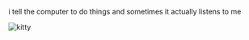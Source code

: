 i tell the computer to do things and sometimes it actually listens to me
<!--START_SECTION:update_image-->
<img src=https://raw.githubusercontent.com/sneakykestrel/sneakykestrel/main/.github/images/fall.gif height="" width="" align=left alt=kitty />
<!--END_SECTION:update_image-->

